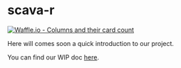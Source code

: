 # scava-r

[![Waffle.io - Columns and their card count](https://badge.waffle.io/m2ice-scava/scava-r.svg?columns=all)](https://waffle.io/m2ice-scava/scava-r)

Here will comes soon a quick introduction to our project.

You can find our WIP doc [here](https://docs.google.com/document/d/1eyVFbWdwKNAGI1MkoxGaJoIyxeepPgB34qvkG_WUXA8/edit?usp=sharing).